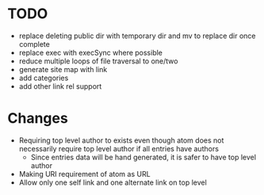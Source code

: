# TODO

- replace deleting public dir with temporary dir and mv to replace dir once complete
- replace exec with execSync where possible
- reduce multiple loops of file traversal to one/two
- generate site map with link
- add categories
- add other link rel support

# Changes

- Requiring top level author to exists even though atom does not necessarily require
  top level author if all entries have authors
    - Since entries data will be hand generated, it is safer to have top level
      author
- Making URI requirement of atom as URL
- Allow only one self link and one alternate link on top level